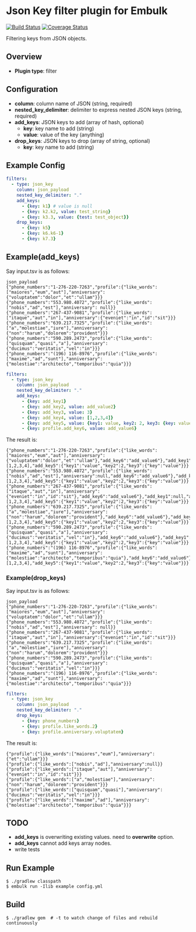 # Json Key filter plugin for Embulk

[![Build Status](https://travis-ci.org/civitaspo/embulk-filter-json_key.svg)](https://travis-ci.org/civitaspo/embulk-filter-json_key)
[![Coverage Status](https://coveralls.io/repos/civitaspo/embulk-filter-json_key/badge.svg?branch=master&service=github)](https://coveralls.io/github/civitaspo/embulk-filter-json_key?branch=master)

Filtering keys from JSON objects.

## Overview

* **Plugin type**: filter

## Configuration

- **column**: column name of JSON (string, required)
- **nested_key_delimiter**: delimiter to express nested JSON keys (string, required)
- **add_keys**: JSON keys to add (array of hash, optional)
  - **key**: key name to add (string)
  - **value**: value of the key (anything)
- **drop_keys**: JSON keys to drop (array of string, optional)
  - **key**: key name to add (string)
  
## Example Config

```yaml
filters:
  - type: json_key
    column: json_payload
    nested_key_delimiter: "."
    add_keys:
      - {key: k1} # value is null
      - {key: k2.k2, value: test_string}
      - {key: k3.3, value: {test: test_object}}
    drop_keys:
      - {key: k5}
      - {key: k6.k6-1}
      - {key: k7.3}
```

## Example(add_keys)
Say input.tsv is as follows:

```
json_payload
{"phone_numbers":"1-276-220-7263","profile":{"like_words":["maiores","eum","aut"],"anniversary":{"voluptatem":"dolor","et":"ullam"}}}
{"phone_numbers":"553.980.4072","profile":{"like_words":["nobis","ad","est"],"anniversary": null}}
{"phone_numbers":"267-437-9081","profile":{"like_words":["itaque","aut","in"],"anniversary":{"eveniet":"in","id":"sit"}}}
{"phone_numbers":"639.217.7325","profile":{"like_words":["a","molestiae","iure"],"anniversary":{"non":"harum","dolorem":"provident"}}}
{"phone_numbers":"590.289.2473","profile":{"like_words":["quisquam","quasi","a"],"anniversary":{"ducimus":"veritatis","vel":"in"}}}
{"phone_numbers":"(196) 116-8976","profile":{"like_words":["maxime","ad","sunt"],"anniversary":{"molestiae":"architecto","temporibus":"quia"}}}
```
```yaml
filters:
  - type: json_key
    column: json_payload
    nested_key_delimiter: "."
    add_keys:
      - {key: add_key1}
      - {key: add_key2, value: add_value2}
      - {key: add_key3, value: 3}
      - {key: add_key4, value: [1,2,3,4]}
      - {key: add_key5, value: {key1: value, key2: 2, key3: {key: value}}}
      - {key: profile.add_key6, value: add_value6}
```

The result is:

```
{"phone_numbers":"1-276-220-7263","profile":{"like_words":["maiores","eum","aut"],"anniversary":{"voluptatem":"dolor","et":"ullam"},"add_key6":"add_value6"},"add_key1":null,"add_key2":"add_value2","add_key3":3,"add_key4":[1,2,3,4],"add_key5":{"key1":"value","key2":2,"key3":{"key":"value"}}}
{"phone_numbers":"553.980.4072","profile":{"like_words":["nobis","ad","est"],"anniversary":null,"add_key6":"add_value6"},"add_key1":null,"add_key2":"add_value2","add_key3":3,"add_key4":[1,2,3,4],"add_key5":{"key1":"value","key2":2,"key3":{"key":"value"}}}
{"phone_numbers":"267-437-9081","profile":{"like_words":["itaque","aut","in"],"anniversary":{"eveniet":"in","id":"sit"},"add_key6":"add_value6"},"add_key1":null,"add_key2":"add_value2","add_key3":3,"add_key4":[1,2,3,4],"add_key5":{"key1":"value","key2":2,"key3":{"key":"value"}}}
{"phone_numbers":"639.217.7325","profile":{"like_words":["a","molestiae","iure"],"anniversary":{"non":"harum","dolorem":"provident"},"add_key6":"add_value6"},"add_key1":null,"add_key2":"add_value2","add_key3":3,"add_key4":[1,2,3,4],"add_key5":{"key1":"value","key2":2,"key3":{"key":"value"}}}
{"phone_numbers":"590.289.2473","profile":{"like_words":["quisquam","quasi","a"],"anniversary":{"ducimus":"veritatis","vel":"in"},"add_key6":"add_value6"},"add_key1":null,"add_key2":"add_value2","add_key3":3,"add_key4":[1,2,3,4],"add_key5":{"key1":"value","key2":2,"key3":{"key":"value"}}}
{"phone_numbers":"(196) 116-8976","profile":{"like_words":["maxime","ad","sunt"],"anniversary":{"molestiae":"architecto","temporibus":"quia"},"add_key6":"add_value6"},"add_key1":null,"add_key2":"add_value2","add_key3":3,"add_key4":[1,2,3,4],"add_key5":{"key1":"value","key2":2,"key3":{"key":"value"}}}
```



### Example(drop_keys)
Say input.tsv is as follows:

```
json_payload
{"phone_numbers":"1-276-220-7263","profile":{"like_words":["maiores","eum","aut"],"anniversary":{"voluptatem":"dolor","et":"ullam"}}}
{"phone_numbers":"553.980.4072","profile":{"like_words":["nobis","ad","est"],"anniversary": null}}
{"phone_numbers":"267-437-9081","profile":{"like_words":["itaque","aut","in"],"anniversary":{"eveniet":"in","id":"sit"}}}
{"phone_numbers":"639.217.7325","profile":{"like_words":["a","molestiae","iure"],"anniversary":{"non":"harum","dolorem":"provident"}}}
{"phone_numbers":"590.289.2473","profile":{"like_words":["quisquam","quasi","a"],"anniversary":{"ducimus":"veritatis","vel":"in"}}}
{"phone_numbers":"(196) 116-8976","profile":{"like_words":["maxime","ad","sunt"],"anniversary":{"molestiae":"architecto","temporibus":"quia"}}}
```
```yaml
filters:
  - type: json_key
    column: json_payload
    nested_key_delimiter: "."
    drop_keys:
      - {key: phone_numbers}
      - {key: profile.like_words.2}
      - {key: profile.anniversary.voluptatem}
```

The result is:

```
{"profile":{"like_words":["maiores","eum"],"anniversary":{"et":"ullam"}}}
{"profile":{"like_words":["nobis","ad"],"anniversary":null}}
{"profile":{"like_words":["itaque","aut"],"anniversary":{"eveniet":"in","id":"sit"}}}
{"profile":{"like_words":["a","molestiae"],"anniversary":{"non":"harum","dolorem":"provident"}}}
{"profile":{"like_words":["quisquam","quasi"],"anniversary":{"ducimus":"veritatis","vel":"in"}}}
{"profile":{"like_words":["maxime","ad"],"anniversary":{"molestiae":"architecto","temporibus":"quia"}}}
```

## TODO

- **add_keys** is overwriting existing values. need to **overwrite** option.
- **add_keys** cannot add keys array nodes.
- write tests

## Run Example

```
$ ./gradlew classpath
$ embulk run -Ilib example config.yml
```

## Build

```
$ ./gradlew gem  # -t to watch change of files and rebuild continuously
```
